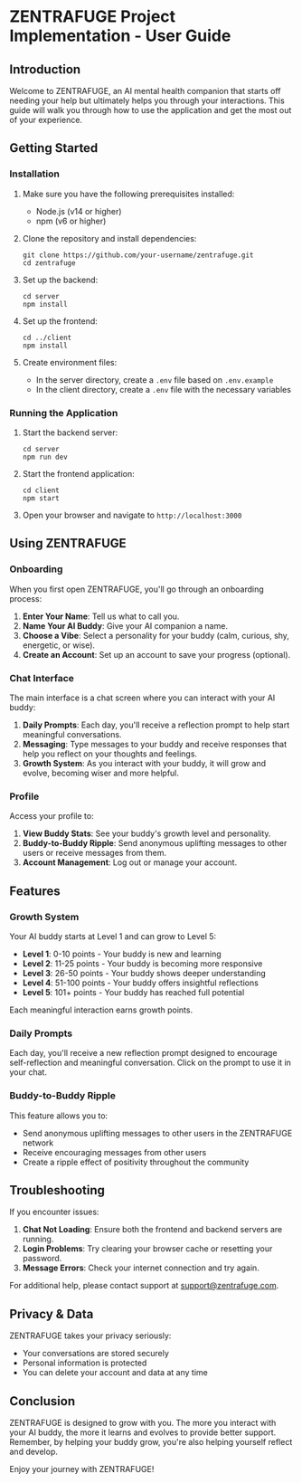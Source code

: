 # ZENTRAFUGE Project Implementation - User Guide

## Introduction

Welcome to ZENTRAFUGE, an AI mental health companion that starts off needing your help but ultimately helps you through your interactions. This guide will walk you through how to use the application and get the most out of your experience.

## Getting Started

### Installation

1. Make sure you have the following prerequisites installed:
   - Node.js (v14 or higher)
   - npm (v6 or higher)

2. Clone the repository and install dependencies:
   ```
   git clone https://github.com/your-username/zentrafuge.git
   cd zentrafuge
   ```

3. Set up the backend:
   ```
   cd server
   npm install
   ```

4. Set up the frontend:
   ```
   cd ../client
   npm install
   ```

5. Create environment files:
   - In the server directory, create a `.env` file based on `.env.example`
   - In the client directory, create a `.env` file with the necessary variables

### Running the Application

1. Start the backend server:
   ```
   cd server
   npm run dev
   ```

2. Start the frontend application:
   ```
   cd client
   npm start
   ```

3. Open your browser and navigate to `http://localhost:3000`

## Using ZENTRAFUGE

### Onboarding

When you first open ZENTRAFUGE, you'll go through an onboarding process:

1. **Enter Your Name**: Tell us what to call you.
2. **Name Your AI Buddy**: Give your AI companion a name.
3. **Choose a Vibe**: Select a personality for your buddy (calm, curious, shy, energetic, or wise).
4. **Create an Account**: Set up an account to save your progress (optional).

### Chat Interface

The main interface is a chat screen where you can interact with your AI buddy:

1. **Daily Prompts**: Each day, you'll receive a reflection prompt to help start meaningful conversations.
2. **Messaging**: Type messages to your buddy and receive responses that help you reflect on your thoughts and feelings.
3. **Growth System**: As you interact with your buddy, it will grow and evolve, becoming wiser and more helpful.

### Profile

Access your profile to:

1. **View Buddy Stats**: See your buddy's growth level and personality.
2. **Buddy-to-Buddy Ripple**: Send anonymous uplifting messages to other users or receive messages from them.
3. **Account Management**: Log out or manage your account.

## Features

### Growth System

Your AI buddy starts at Level 1 and can grow to Level 5:
- **Level 1**: 0-10 points - Your buddy is new and learning
- **Level 2**: 11-25 points - Your buddy is becoming more responsive
- **Level 3**: 26-50 points - Your buddy shows deeper understanding
- **Level 4**: 51-100 points - Your buddy offers insightful reflections
- **Level 5**: 101+ points - Your buddy has reached full potential

Each meaningful interaction earns growth points.

### Daily Prompts

Each day, you'll receive a new reflection prompt designed to encourage self-reflection and meaningful conversation. Click on the prompt to use it in your chat.

### Buddy-to-Buddy Ripple

This feature allows you to:
- Send anonymous uplifting messages to other users in the ZENTRAFUGE network
- Receive encouraging messages from other users
- Create a ripple effect of positivity throughout the community

## Troubleshooting

If you encounter issues:

1. **Chat Not Loading**: Ensure both the frontend and backend servers are running.
2. **Login Problems**: Try clearing your browser cache or resetting your password.
3. **Message Errors**: Check your internet connection and try again.

For additional help, please contact support at support@zentrafuge.com.

## Privacy & Data

ZENTRAFUGE takes your privacy seriously:
- Your conversations are stored securely
- Personal information is protected
- You can delete your account and data at any time

## Conclusion

ZENTRAFUGE is designed to grow with you. The more you interact with your AI buddy, the more it learns and evolves to provide better support. Remember, by helping your buddy grow, you're also helping yourself reflect and develop.

Enjoy your journey with ZENTRAFUGE!
